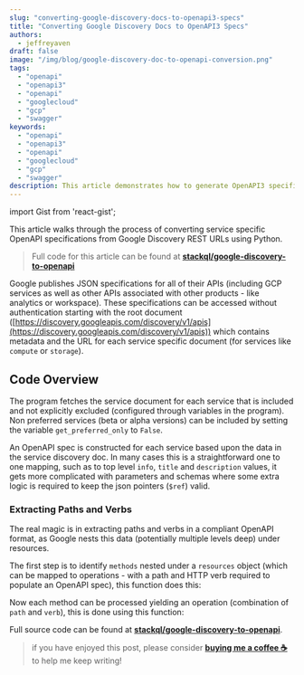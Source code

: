 ```yaml
---
slug: "converting-google-discovery-docs-to-openapi3-specs"
title: "Converting Google Discovery Docs to OpenAPI3 Specs"
authors:	
  - jeffreyaven
draft: false
image: "/img/blog/google-discovery-doc-to-openapi-conversion.png"
tags: 
  - "openapi"
  - "openapi3"
  - "openapi"
  - "googlecloud"
  - "gcp"
  - "swagger"  
keywords:	
  - "openapi"
  - "openapi3"
  - "openapi"
  - "googlecloud"
  - "gcp"
  - "swagger"  
description: This article demonstrates how to generate OpenAPI3 specification documents for Google Cloud services.  
---
```


import Gist from 'react-gist';

This article walks through the process of converting service specific OpenAPI specifications from Google Discovery REST URLs using Python.  

> Full code for this article can be found at [__stackql/google-discovery-to-openapi__](https://github.com/stackql/google-discovery-to-openapi)  

Google publishes JSON specifications for all of their APIs (including GCP services as well as other APIs associated with other products - like analytics or workspace).  These specifications can be accessed without authentication starting with the root document ([https://discovery.googleapis.com/discovery/v1/apis](https://discovery.googleapis.com/discovery/v1/apis)) which contains metadata and the URL for each service specific document (for services like `compute` or `storage`).

## Code Overview

The program fetches the service document for each service that is included and not explicitly excluded (configured through variables in the program).  Non preferred services (beta or alpha versions) can be included by setting the variable `get_preferred_only` to `False`.  

An OpenAPI spec is constructed for each service based upon the data in the service discovery doc.  In many cases this is a straightforward one to one mapping, such as to top level `info`, `title` and `description` values, it gets more complicated with parameters and schemas where some extra logic is required to keep the json pointers (`$ref`) valid.  

### Extracting Paths and Verbs

The real magic is in extracting paths and verbs in a compliant OpenAPI format, as Google nests this data (potentially multiple levels deep) under resources.  

The first step is to identify `methods` nested under a `resources` object (which can be mapped to operations - with a path and HTTP verb required to populate an OpenAPI spec), this function does this:  

<Gist id="11ee413049cdcd81a433d4df8925c016" 
/>

Now each method can be processed yielding an operation (combination of `path` and `verb`), this is done using this function:  

<Gist id="2ffd64aa8ba07a8f9ccd441ed9709ef3" 
/>

Full source code can be found at [__stackql/google-discovery-to-openapi__](https://github.com/stackql/google-discovery-to-openapi).

> if you have enjoyed this post, please consider [__buying me a coffee ☕__](https://www.buymeacoffee.com/jeffreyaven) to help me keep writing!
